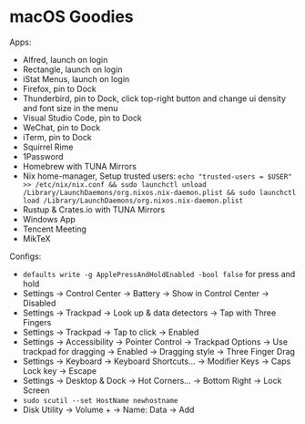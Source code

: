 # macOS Goodies

Apps:

- Alfred, launch on login
- Rectangle, launch on login
- iStat Menus, launch on login
- Firefox, pin to Dock
- Thunderbird, pin to Dock, click top-right button and change ui density and font size in the menu
- Visual Studio Code, pin to Dock
- WeChat, pin to Dock
- iTerm, pin to Dock
- Squirrel Rime
- 1Password
- Homebrew with TUNA Mirrors
- Nix home-manager, Setup trusted users: `echo "trusted-users = $USER" >> /etc/nix/nix.conf && sudo launchctl unload /Library/LaunchDaemons/org.nixos.nix-daemon.plist && sudo launchctl load /Library/LaunchDaemons/org.nixos.nix-daemon.plist`
- Rustup & Crates.io with TUNA Mirrors
- Windows App
- Tencent Meeting
- MikTeX

Configs:

- `defaults write -g ApplePressAndHoldEnabled -bool false` for press and hold
- Settings -> Control Center -> Battery -> Show in Control Center -> Disabled
- Settings -> Trackpad -> Look up & data detectors -> Tap with Three Fingers
- Settings -> Trackpad -> Tap to click -> Enabled
- Settings -> Accessibility -> Pointer Control -> Trackpad Options -> Use trackpad for dragging -> Enabled -> Dragging style -> Three Finger Drag
- Settings -> Keyboard -> Keyboard Shortcuts... -> Modifier Keys -> Caps Lock key -> Escape
- Settings -> Desktop & Dock -> Hot Corners... -> Bottom Right -> Lock Screen
- `sudo scutil --set HostName newhostname`
- Disk Utility -> Volume + -> Name: Data -> Add
